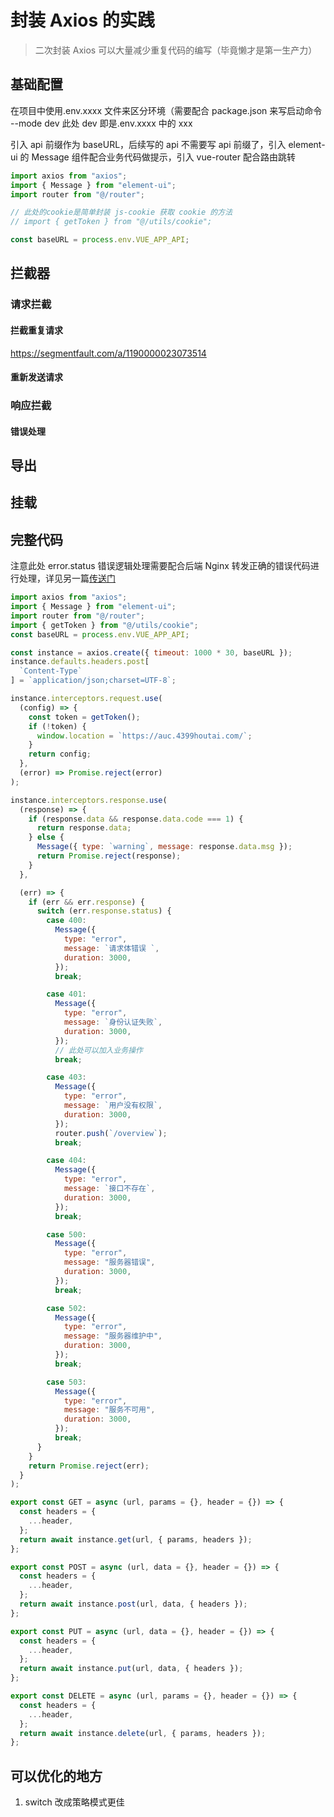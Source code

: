 # 封装 Axios 的实践

> 二次封装 Axios 可以大量减少重复代码的编写（毕竟懒才是第一生产力）

## 基础配置

在项目中使用.env.xxxx 文件来区分环境（需要配合 package.json 来写启动命令 --mode dev 此处 dev 即是.env.xxxx 中的 xxx

引入 api 前缀作为 baseURL，后续写的 api 不需要写 api 前缀了，引入 element-ui 的 Message 组件配合业务代码做提示，引入 vue-router 配合路由跳转

```js
import axios from "axios";
import { Message } from "element-ui";
import router from "@/router";

// 此处的cookie是简单封装 js-cookie 获取 cookie 的方法
// import { getToken } from "@/utils/cookie";

const baseURL = process.env.VUE_APP_API;
```

## 拦截器

### 请求拦截

#### 拦截重复请求

https://segmentfault.com/a/1190000023073514

#### 重新发送请求

### 响应拦截

#### 错误处理

## 导出

## 挂载

## 完整代码

注意此处 error.status 错误逻辑处理需要配合后端 Nginx 转发正确的错误代码进行处理，详见另一篇[传送门](work/nginx-correct-http-status)

```js
import axios from "axios";
import { Message } from "element-ui";
import router from "@/router";
import { getToken } from "@/utils/cookie";
const baseURL = process.env.VUE_APP_API;

const instance = axios.create({ timeout: 1000 * 30, baseURL });
instance.defaults.headers.post[
  `Content-Type`
] = `application/json;charset=UTF-8`;

instance.interceptors.request.use(
  (config) => {
    const token = getToken();
    if (!token) {
      window.location = `https://auc.4399houtai.com/`;
    }
    return config;
  },
  (error) => Promise.reject(error)
);

instance.interceptors.response.use(
  (response) => {
    if (response.data && response.data.code === 1) {
      return response.data;
    } else {
      Message({ type: `warning`, message: response.data.msg });
      return Promise.reject(response);
    }
  },

  (err) => {
    if (err && err.response) {
      switch (err.response.status) {
        case 400:
          Message({
            type: "error",
            message: `请求体错误 `,
            duration: 3000,
          });
          break;

        case 401:
          Message({
            type: "error",
            message: `身份认证失败`,
            duration: 3000,
          });
          // 此处可以加入业务操作
          break;

        case 403:
          Message({
            type: "error",
            message: `用户没有权限`,
            duration: 3000,
          });
          router.push(`/overview`);
          break;

        case 404:
          Message({
            type: "error",
            message: `接口不存在`,
            duration: 3000,
          });
          break;

        case 500:
          Message({
            type: "error",
            message: "服务器错误",
            duration: 3000,
          });
          break;

        case 502:
          Message({
            type: "error",
            message: "服务器维护中",
            duration: 3000,
          });
          break;

        case 503:
          Message({
            type: "error",
            message: "服务不可用",
            duration: 3000,
          });
          break;
      }
    }
    return Promise.reject(err);
  }
);

export const GET = async (url, params = {}, header = {}) => {
  const headers = {
    ...header,
  };
  return await instance.get(url, { params, headers });
};

export const POST = async (url, data = {}, header = {}) => {
  const headers = {
    ...header,
  };
  return await instance.post(url, data, { headers });
};

export const PUT = async (url, data = {}, header = {}) => {
  const headers = {
    ...header,
  };
  return await instance.put(url, data, { headers });
};

export const DELETE = async (url, params = {}, header = {}) => {
  const headers = {
    ...header,
  };
  return await instance.delete(url, { params, headers });
};
```

## 可以优化的地方

1. switch 改成策略模式更佳
